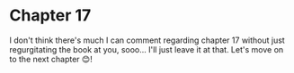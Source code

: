 # Chapter 17

I don't think there's much I can comment regarding chapter 17 without just regurgitating the book at you, sooo... I'll just leave it at that. Let's move on to the next chapter 😊!


